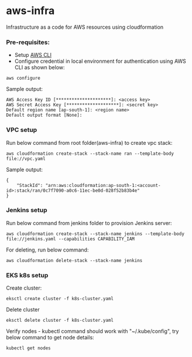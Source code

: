 # aws-infra
Infrastructure as a code for AWS resources using cloudformation

### Pre-requisites:
* Setup [AWS CLI](https://docs.aws.amazon.com/cli/latest/userguide/cli-chap-configure.html) 
* Configure credential in local environment for authentication using AWS CLI as shown below: 
```
aws configure
```
Sample output:
```
AWS Access Key ID [*********************]: <access key>
AWS Secret Access Key [********************]: <secret key>
Default region name [ap-south-1]: <region name>
Default output format [None]:
```

### VPC setup
Run below command from root folder(aws-infra) to create vpc stack:
```
aws cloudformation create-stack --stack-name ran --template-body file://vpc.yaml
```
Sample output:
```
{
    "StackId": "arn:aws:cloudformation:ap-south-1:<account-id>:stack/ran/0c7f7090-a0c6-11ec-be0d-028f52b83b4e"
} 
```

### Jenkins setup
Run below command from jenkins folder to provision Jenkins server:
```
aws cloudformation create-stack --stack-name jenkins --template-body file://jenkins.yaml --capabilities CAPABILITY_IAM
```

For deleting, run below command:
```
aws cloudformation delete-stack --stack-name jenkins
```

### EKS k8s setup
Create cluster:
```
eksctl create cluster -f k8s-cluster.yaml 
```

Delete cluster
```
eksctl delete cluster -f k8s-cluster.yaml
```

Verify nodes - kubectl command should work with "~/.kube/config", try below command to get node details:
```
kubectl get nodes
```
